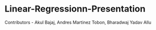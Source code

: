 # Linear-Regressionn-Presentation
Contributors - Akul Bajaj, Andres Martinez Tobon, Bharadwaj Yadav Allu

